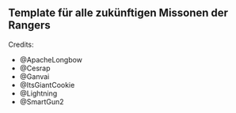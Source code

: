 ## Template für alle zukünftigen Missonen der Rangers

Credits:
- @ApacheLongbow
- @Cesrap
- @Ganvai
- @ItsGiantCookie
- @Lightning
- @SmartGun2
